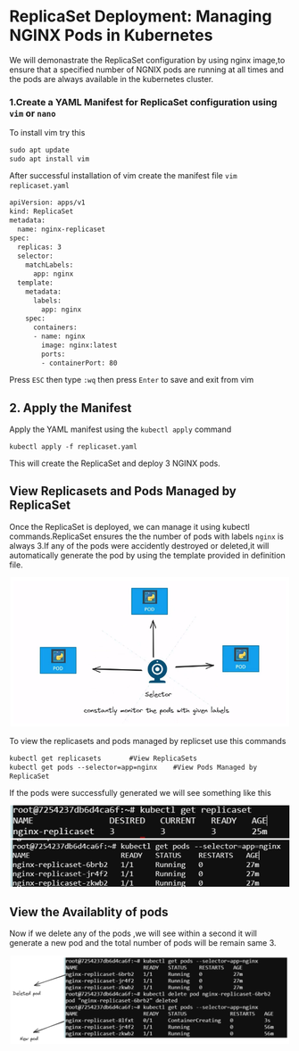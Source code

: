 # ReplicaSet Deployment: Managing NGINX Pods in Kubernetes

We will demonastrate the ReplicaSet configuration by using nginx image,to ensure that a specified number of NGNIX pods are running at all times and the pods are always available in the kubernetes cluster.

### 1.Create a YAML Manifest for ReplicaSet configuration  using `vim` or `nano`

To install vim try this 
```
sudo apt update
sudo apt install vim
```

After successful installation of vim create the manifest file ``vim replicaset.yaml``

```
apiVersion: apps/v1
kind: ReplicaSet
metadata:
  name: nginx-replicaset
spec:
  replicas: 3
  selector:
    matchLabels:
      app: nginx
  template:
    metadata:
      labels:
        app: nginx
    spec:
      containers:
      - name: nginx
        image: nginx:latest
        ports:
        - containerPort: 80
```
Press ``ESC`` then type `:wq` then press `Enter` to save and exit from vim

## 2. Apply the Manifest

Apply the YAML manifest using the ``kubectl apply`` command

```
kubectl apply -f replicaset.yaml
```
This will create the ReplicaSet and deploy 3 NGINX pods.

## View Replicasets and Pods Managed by ReplicaSet

Once the ReplicaSet is deployed, we can manage it using kubectl commands.ReplicaSet ensures the the number of pods with labels `nginx` is always 3.If any of the pods were accidently destroyed or deleted,it will automatically generate the pod by using the template provided in definition file.

<div style="text-align:center"><img src="./images/3.png" width ="500"></div>

To view the replicasets and pods managed by replicset use this commands
```
kubectl get replicasets       #View ReplicaSets
kubectl get pods --selector=app=nginx    #View Pods Managed by ReplicaSet  
```
If the pods were successfully generated we will see something like this

<div style="text-align:center"><img src="./images/replicaset.png" width ="500"></div>

<div style="text-align:center"><img src="./images/2.png" width ="500"></div>

## View the Availablity of pods

Now if we delete any of the pods ,we will see within a second it will generate a new pod and the total number of pods will be remain same 3.

<div style="text-align:center"><img src="./images/4.png" width ="500"></div>